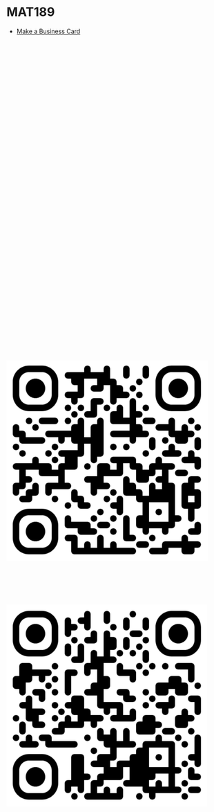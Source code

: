 # MAT189



- [Make a Business Card](Make-a-Business-Card.md)





<br/><br/><br/><br/>

<br/><br/><br/><br/>

<br/><br/><br/><br/>

<br/><br/><br/><br/>

<br/><br/><br/><br/>

<br/><br/><br/><br/>

<br/><br/><br/><br/>

<br/><br/><br/><br/>

<br/><br/><br/><br/>



<img src="kybr.github.io.png" alt="kybr.github.io" style="zoom:50%;" />



<br/><br/><br/><br/>



<img src="github.com-kybr-MAT189.png" style="zoom:50%;" />
